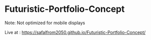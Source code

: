 # Futuristic-Portfolio-Concept

Note: Not optimized for mobile displays

Live at : https://safalfrom2050.github.io/Futuristic-Portfolio-Concept/
